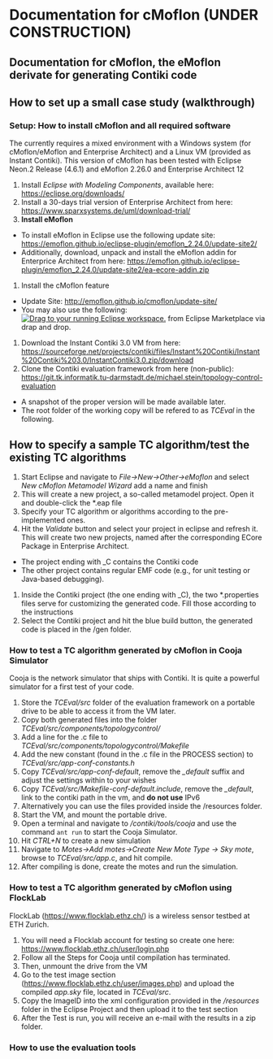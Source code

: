# Documentation for cMoflon (UNDER CONSTRUCTION)
Documentation for cMoflon, the eMoflon derivate for generating Contiki code
----

## How to set up a small case study (walkthrough)

### Setup: How to install cMoflon and all required software
The currently requires a mixed environment with a Windows system (for cMoflon/eMoflon and Enterprise Architect) and a Linux VM (provided as Instant Contiki).
This version of cMoflon has been tested with Eclipse Neon.2 Release (4.6.1) and eMoflon 2.26.0 and Enterprise Architect 12

1. Install *Eclipse with Modeling Components*, available here: https://eclipse.org/downloads/
1. Install a 30-days trial version of Enterprise Architect from here: https://www.sparxsystems.de/uml/download-trial/
1. **Install eMoflon**
  * To install eMoflon in Eclipse use the following update site: https://emoflon.github.io/eclipse-plugin/emoflon_2.24.0/update-site2/
  * Additionally, download, unpack and install the eMoflon addin for Enterprice Architect from here: https://emoflon.github.io/eclipse-plugin/emoflon_2.24.0/update-site2/ea-ecore-addin.zip
1. Install the cMoflon feature
  * Update Site: http://emoflon.github.io/cmoflon/update-site/
  * You may also use the following: <a href="http://marketplace.eclipse.org/marketplace-client-intro?mpc_install=3266408" class="drag" title="Drag to your running Eclipse workspace."><img class="img-responsive" src="https://marketplace.eclipse.org/sites/all/themes/solstice/public/images/marketplace/btn-install.png" alt="Drag to your running Eclipse workspace." /></a> from Eclipse Marketplace via drap and drop.
1. Download the Instant Contiki 3.0 VM from here: https://sourceforge.net/projects/contiki/files/Instant%20Contiki/Instant%20Contiki%203.0/InstantContiki3.0.zip/download 
1. Clone the Contiki evaluation framework from here (non-public): https://git.tk.informatik.tu-darmstadt.de/michael.stein/topology-control-evaluation
 * A snapshot of the proper version will be made available later.
 * The root folder of the working copy will be refered to as *TCEval* in the following.
 
## How to specify a sample TC algorithm/test the existing TC algorithms
1. Start Eclipse and navigate to *File->New->Other->eMoflon* and select *New cMoflon Metamodel Wizard* add a name and finish
1. This will create a new project, a so-called metamodel project. Open it and double-click the *.eap file
1. Specify your TC algorithm or algorithms according to the pre-implemented ones.
1. Hit the *Validate* button and select your project in eclipse and refresh it. This will create two new projects, named after the corresponding ECore Package in Enterprise Architect.
 * The project ending with _C contains the Contiki code
 * The other project contains regular EMF code (e.g., for unit testing or Java-based debugging).
1. Inside the Contiki project (the one ending with _C), the two *.properties files serve for customizing the generated code. Fill those according to the instructions
1. Select the Contiki project and hit the blue build button, the generated code is placed in the /gen folder.

### How to test a TC algorithm generated by cMoflon in Cooja Simulator
Cooja is the network simulator that ships with Contiki.
It is quite a powerful simulator for a first test of your code.

1. Store the *TCEval/src* folder of the evaluation framework on a portable drive to be able to access it from the VM later.
1. Copy both generated files into the folder *TCEval/src/components/topologycontrol/*
1. Add a line for the .c file to *TCEval/src/components/topologycontrol/Makefile*
1. Add the new constant (found in the .c file in the PROCESS section) to *TCEval/src/app-conf-constants.h*
1. Copy *TCEval/src/app-conf-default*, remove the *_default* suffix and adjust the settings within to your wishes
1. Copy *TCEval/src/Makefile-conf-default.include*, remove the *_default*, link to the contiki path in the vm, and **do not use** IPv6
1. Alternatively you can use the files provided inside the /resources folder.
1. Start the VM, and mount the portable drive.
1. Open a terminal and navigate to */contiki/tools/cooja* and use the command ```ant run``` to start the Cooja Simulator.
1. Hit *CTRL+N* to create a new simulation
1. Navigate to *Motes->Add motes->Create New Mote Type -> Sky mote*, browse to *TCEval/src/app.c*, and hit compile.
1. After compiling is done, create the motes and run the simulation.

### How to test a TC algorithm generated by cMoflon using FlockLab
FlockLab (https://www.flocklab.ethz.ch/) is a wireless sensor testbed at ETH Zurich.

1. You will need a Flocklab account for testing so create one here: https://www.flocklab.ethz.ch/user/login.php
1. Follow all the Steps for Cooja until compilation has terminated.
1. Then, unmount the drive from the VM
1. Go to the test image section (https://www.flocklab.ethz.ch/user/images.php) and upload the compiled *app.sky* file, located in *TCEval/src*.
1. Copy the ImageID into the xml configuration provided in the */resources* folder in the Eclipse Project and then upload it to the test section
1. After the Test is run, you will receive an e-mail with the results in a zip folder.

### How to use the evaluation tools

